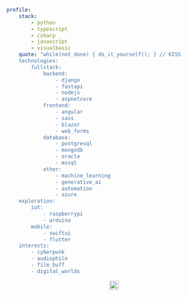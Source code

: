 ```yaml
profile:
    stack:
        - python 
        - typescript
        - csharp
        - javascript
        - visualbasic 
    quote: "while(not_done) { do_it_yourself(); } // KISS
    technologies:
        fullstack:
            backend:
                - django
                - fastapi
                - nodejs
                - aspnetcore
            frontend:
                - angular
                - sass
                - blazor
                - web_forms
            database:
                - postgresql
                - mongodb
                - oracle
                - mssql
            other:
                - machine_learning
                - generative_ai
                - automation
                - azure
    exploration:
        iot:
            - raspberrypi
            - arduino
        mobile:
            - swiftui
            - flutter
    interests:
        - cyberpunk
        - audiophile
        - film_buff
        - digital_worlds
```

<p align="center">
  <a href="http://www.catb.org/hacker-emblem/">
    <img width="22" height="22" src="http://www.catb.org/hacker-emblem/glider.png" alt="Hacker Emblem">
  </a>
</p>
